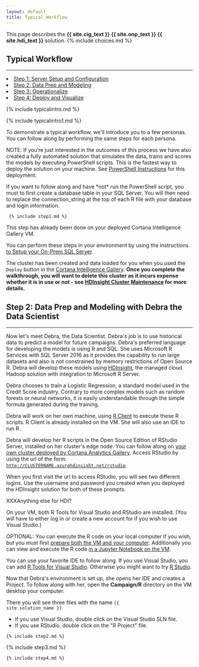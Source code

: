 ```yaml
---
layout: default
title: Typical Workflow 
---
```

<div class="alert alert-success" role="alert"> This page describes the 
<strong>
<span class="cig">{{ site.cig_text }}</span>
<span class="onp">{{ site.onp_text }}</span>
<span class="hdi">{{ site.hdi_text }}</span> 
</strong>
solution.
{% include choices.md %}
</div> 

## Typical Workflow 
--------------------------------------------------------------

<div class="row">
    <div class="col-md-6">
        <div class="toc">
        <li><a href="#step1">Step 1: Server Setup and Configuration</a></li>
        <li><a href="#step2">Step 2: Data Prep and Modeling</a></li>
        <li><a href="#step3">Step 3: Operationalize</a></li>
        <li><a href="#step4">Step 4: Deploy and Visualize</a></li>
        </div>
    </div>

<div class="col-md-6">

 {% include typicalintro.md %}

</div>
</div>

<p/>
{% include typicalintro1.md %}

To demonstrate a typical workflow, we'll introduce you to a few personas.  You can follow along by performing the same steps for each persona.  

<div class="onp">
<div class="alert alert-info" role="alert"> 
NOTE: If you’re just interested in the outcomes of this process we have also created a fully automated solution that simulates the data, trains and scores the models by executing PowerShell scripts. This is the fastest way to deploy the solution on your machine. See <a href="Powershell_Instructions.html">PowerShell Instructions</a> for this deployment.
<p>
If you want to follow along and have *not* run the PowerShell script, you must to first create a database table in your SQL Server.  You will then need to replace the connection_string at the top of each R file with your database and login information.</p></div>
</div>

 <a name="step1" id="step1"></a>
 

     {% include step1.md %} 


<div class="cig">
<p/><p>
This step has already been done on your deployed Cortana Intelligence Gallery VM.
</p>
</div>

<div class="onp">     
<p>
You can perform these steps in your environment by using the instructions  <a href="SetupSQL.html">to Setup your On-Prem SQL Server</a>. 
</p>
</div>

<div class="hdi">
<p/><p>
The cluster has been created and data loaded for you when you used the <code>Deploy</code> button in the <a href="{{ site.deploy_url_hdi }}">Cortana Intelligence Gallery</a>. <strong>Once you complete the walkthrough, you will want to delete this cluster as it incurs expense whether it is in use or not - see <a href="hdinsight">HDInsight Cluster Maintenance</a> for more details.</strong>
</p>
</div>


 <a name="step2" id="step2"></a>

## Step 2: Data Prep and Modeling with Debra the Data Scientist
-----------------------------------------------------------------

Now let's meet Debra, the Data Scientist. Debra's job is to use historical data to predict a model for future campaigns. 
<span class="sql">Debra's preferred language for developing the models is using R and SQL. She uses Microsoft R Services with SQL Server 2016 as it provides the capability to run large datasets and also is not constrained by memory restrictions of Open Source R.
</span>
<span class="hdi">Debra will develop these models using <a href="https://azure.microsoft.com/en-us/services/hdinsight/">HDInsight</a>, the managed cloud Hadoop solution with integration to Microsoft R Server.
</span>  

Debra chooses to train a Logistic Regression, a standard model used in the Credit Score industry. Contrary to more complex models such as random forests or neural networks, it is easily understandable through the simple formula generated during the training. 

<div class="sql">
Debra will work on her own machine, using  <a href = "https://msdn.microsoft.com/en-us/microsoft-r/install-r-client-windows">R Client</a> to execute these R scripts. <span class="cig">R Client is already installed on the VM.</span>  She will also use an IDE to run R.  
</div>



<div class="hdi">
<p/>
<a name="rstudiologin"></a>

Debra will develop her R scripts in  the Open Source Edition of RStudio Server, installed on her cluster's edge node.  You can follow along on <a href="{{ site.deploy_url_hdi }}">your own cluster deployed by Cortana Analytics Gallery</a>.  Access RStudio by using the url of the form: <br/> <code>http://CLUSTERNAME.azurehdinsight.net/rstudio</code>. 
<p/>
<div class="alert alert-info" role="alert">
When you first visit the url to access RStudio, you will see two different logins.  Use the username and  password you created when you deployed the HDInsight solution for both of these prompts.

</div>

<p></p>
XXXAnything else for HDI?
<p></p>

</div>

<div class="alert alert-info cig" role="alert">
On your VM, both R Tools for Visual Studio and RStudio are installed.  (You will  have to either log in or create a new account for if you wish to use Visual Studio.)  
<p></p>
OPTIONAL: You can execute the R code on your local computer if you wish, but you must first <a href="local.html">prepare both the VM and your computer</a>.  Additionally you can view and execute the R code  <a href="jupyter.html">in a Jupyter Notebook on the VM</a>.
</div>

<div class="onp">
<p/>
You can use your favorite IDE to follow along.  If you use Visual Studio, you can add <a href="https://www.visualstudio.com/vs/rtvs/">R Tools for Visual Studio</a>.  Otherwise you might want to try <a href="rstudio.html">R Studio</a>. 
</div>

<div class="sql">
<p/>
Now that Debra's environment is set up, she  opens her IDE and creates a Project.  To follow along with her, open the <strong>Campaign/R</strong> directory on <span class="cig">the VM desktop </span> <span class="onp">your computer</span>.  

There you will see three files with the name <code>{{ site.solution_name }}</code>

<ul>
<li>If you use Visual Studio, double click on the Visual Studio SLN file.</li>
<li>If you use RStudio, double click on the "R Project" file.</li>
</ul>
</div>


    {% include step2.md %}



 <a name="step3" id="step3"></a>

   {% include step3.md %}


<a name="step4" id="step4"></a>

    {% include step4.md %}
